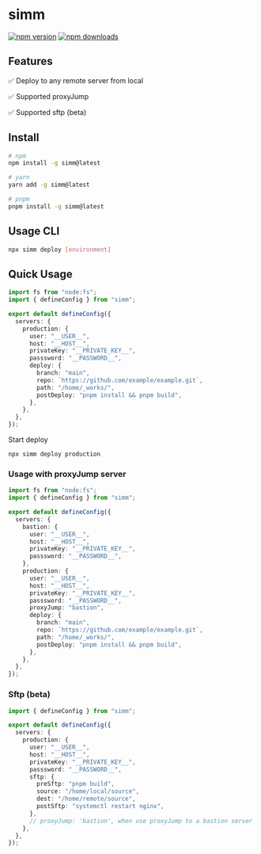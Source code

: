 # simm

<!-- automd:badges -->

[![npm version](https://flat.badgen.net/npm/v/simm)](https://npmjs.com/package/simm)
[![npm downloads](https://flat.badgen.net/npm/dm/simm)](https://npmjs.com/package/simm)

## Features

✅ Deploy to any remote server from local

✅ Supported proxyJump

✅ Supported sftp (beta)

## Install

```sh
# npm
npm install -g simm@latest

# yarn
yarn add -g simm@latest

# pnpm
pnpm install -g simm@latest

```

## Usage CLI

```sh
npx simm deploy [environment]
```

## Quick Usage

```typescript
import fs from "node:fs";
import { defineConfig } from "simm";

export default defineConfig({
  servers: {
    production: {
      user: "__USER__",
      host: "__HOST__",
      privateKey: "__PRIVATE_KEY__",
      passsword: "__PASSWORD__",
      deploy: {
        branch: "main",
        repo: `https://github.com/example/example.git`,
        path: "/home/_works/",
        postDeploy: "pnpm install && pnpm build",
      },
    },
  },
});
```

Start deploy

```
npx simm deploy production
```

### Usage with proxyJump server

```typescript
import fs from "node:fs";
import { defineConfig } from "simm";

export default defineConfig({
  servers: {
    bastion: {
      user: "__USER__",
      host: "__HOST__",
      privateKey: "__PRIVATE_KEY__",
      passsword: "__PASSWORD__",
    },
    production: {
      user: "__USER__",
      host: "__HOST__",
      privateKey: "__PRIVATE_KEY__",
      passsword: "__PASSWORD__",
      proxyJump: "bastion",
      deploy: {
        branch: "main",
        repo: `https://github.com/example/example.git`,
        path: "/home/_works/",
        postDeploy: "pnpm install && pnpm build",
      },
    },
  },
});
```

### Sftp (beta)

```typescript
import { defineConfig } from "simm";

export default defineConfig({
  servers: {
    production: {
      user: "__USER__",
      host: "__HOST__",
      privateKey: "__PRIVATE_KEY__",
      passsword: "__PASSWORD__",
      sftp: {
        preSftp: "pnpm build",
        source: "/home/local/source",
        dest: "/home/remote/source",
        postSftp: "systemctl restart nginx",
      },
      // proxyJump: 'bastion', when use proxyJump to a bastion server
    },
  },
});
```
